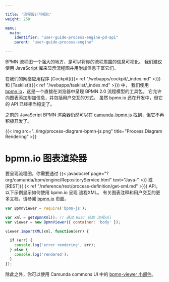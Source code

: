 ```yaml
---

title: '流程设计可视化'
weight: 250

menu:
  main:
    identifier: "user-guide-process-engine-pd-api"
    parent: "user-guide-process-engine"

---
```



BPMN 流程图一个强大的地方，是可以将你的流程周围的信息可视化。 我们建议使用 JavaScript 库来显示流程图并用附加信息丰富它们。

在我们的网络应用程序 [Cockpit]({{< ref "/webapps/cockpit/_index.md" >}}) 和 [Tasklist]({{< ref "/webapps/tasklist/_index.md" >}}) 中， 我们使用 [bpmn.io](http://bpmn.io/)，这是一个直接在浏览器中呈现 BPMN 2.0 流程模型的工具包。 它允许向图表添加附加信息，并包括用户交互的方式。 虽然 bpmn.io 还在开发中，但它的 API 已经相当稳定了。

之前的 JavaScript BPMN 渲染器仍然可以在 [camunda-bpmn.js](https://github.com/camunda/camunda-bpmn.js) 找到，但它不再积极开发了。

{{< img src="../img/process-diagram-bpmn-js.png" title="Process Diagram Rendering" >}}


# bpmn.io 图表渲染器

要呈现流程图，你需要通过 {{< javadocref page="?org/camunda/bpm/engine/RepositoryService.html" text="Java-" >}} 或 [REST]({ {< ref "/reference/rest/process-definition/get-xml.md" >}}) API。 以下示例显示如何使用 bpmn.io 呈现 流程XML。 有关图表注释和用户交互的更多文档，请参阅 [bpmn.io](https://github.com/bpmn-io/bpmn-js) 页面。

```javascript
var BpmnViewer = require('bpmn-js');

var xml = getBpmnXml(); // 通过 REST 获取 流程xml
var viewer = new BpmnViewer({ container: 'body' });

viewer.importXML(xml, function(err) {

  if (err) {
    console.log('error rendering', err);
  } else {
    console.log('rendered');
  }
});
```

除此之外，你可以使用 Camunda commons UI 中的 [bpmn-viewer 小部件](https://github.com/camunda/camunda-bpm-platform/blob/master/webapps/camunda-commons-ui/lib/widgets/bpmn-viewer/cam-widget-bpmn-viewer.html)。
